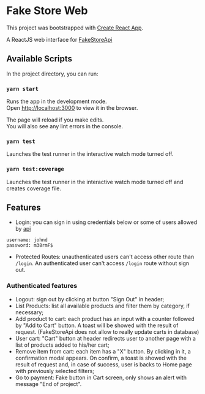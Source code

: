 # Fake Store Web

This project was bootstrapped with [Create React App](https://github.com/facebook/create-react-app).

A ReactJS web interface for [FakeStoreApi](https://fakestoreapi.com/)

## Available Scripts

In the project directory, you can run:

### `yarn start`

Runs the app in the development mode.\
Open [http://localhost:3000](http://localhost:3000) to view it in the browser.

The page will reload if you make edits.\
You will also see any lint errors in the console.

### `yarn test`

Launches the test runner in the interactive watch mode turned off.
### `yarn test:coverage`

Launches the test runner in the interactive watch mode turned off and creates coverage file.
<!--
### `npm run build`

Builds the app for production to the `build` folder.\
It correctly bundles React in production mode and optimizes the build for the best performance.

The build is minified and the filenames include the hashes.\
Your app is ready to be deployed!

See the section about [deployment](https://facebook.github.io/create-react-app/docs/deployment) for more information.

### `npm run eject`

**Note: this is a one-way operation. Once you `eject`, you can’t go back!**

If you aren’t satisfied with the build tool and configuration choices, you can `eject` at any time. This command will remove the single build dependency from your project.

Instead, it will copy all the configuration files and the transitive dependencies (webpack, Babel, ESLint, etc) right into your project so you have full control over them. All of the commands except `eject` will still work, but they will point to the copied scripts so you can tweak them. At this point you’re on your own.

You don’t have to ever use `eject`. The curated feature set is suitable for small and middle deployments, and you shouldn’t feel obligated to use this feature. However we understand that this tool wouldn’t be useful if you couldn’t customize it when you are ready for it. -->

## Features
- Login: you can sign in using credentials below or some of users allowed by [api](https://fakestoreapi.com/docs#u-all)
```
username: johnd
password: m38rmF$
```
- Protected Routes: unauthenticated users can't access other route than `/login`. An authenticated user can't access `/login` route without sign out.
### Authenticated features
- Logout: sign out by clicking at button "Sign Out" in header;
- List Products: list all available products and filter them by category, if necessary;
- Add product to cart: each product has an input with a counter followed by "Add to Cart" button. A toast will be showed with the result of request. (FakeStoreApi does not allow to really update carts in database)
- User cart: "Cart" button at header redirects user to another page with a list of products added to his/her cart;
- Remove item from cart: each item has a "X" button. By clicking in it, a confirmation modal appears. On confirm, a toast is showed with the result of request and, in case of success, user is backs to Home page with previously selected filters;
- Go to payment: Fake button in Cart screen, only shows an alert with message "End of project".
